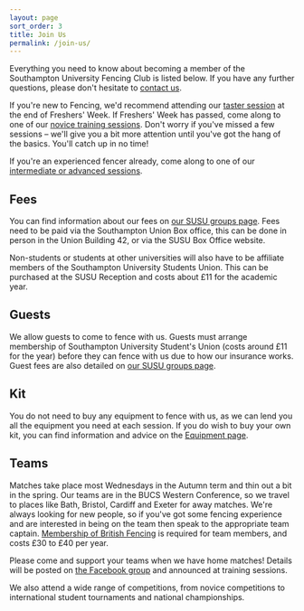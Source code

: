 ```yaml
---
layout: page
sort_order: 3
title: Join Us
permalink: /join-us/
---
```


Everything you need to know about becoming a member of the Southampton University Fencing Club is listed below. If you have any further questions, please don't hesitate to [contact us]({{site.baseurl}}/about/#contact-us).

If you're new to Fencing, we'd recommend attending our [taster session]({{site.baseur}}/training/#taster-sessions) at the end of Freshers' Week. If Freshers' Week has passed, come along to one of our [novice training sessions]({{site.baseurl}}/training/#novice-training). Don't worry if you've missed a few sessions – we'll give you a bit more attention until you've got the hang of the basics. You'll catch up in no time!

If you're an experienced fencer already, come along to one of our [intermediate or advanced sessions]({{site.baseur}}/training/#intermediate-and-advanced-sessions).

Fees
----

You can find information about our fees on [our SUSU groups page]({{site.links.susu_group}}). Fees need to be paid via the Southampton Union Box office, this can be done in person in the Union Building 42, or via the SUSU Box Office website.


Non-students or students at other universities will also have to be affiliate members of the Southampton University Students Union. This can be purchased at the SUSU Reception and costs about £11 for the academic year.

Guests
------

We allow guests to come to fence with us. Guests must arrange membership of Southampton University Student's Union (costs around £11 for the year) before they can fence with us due to how our insurance works. Guest fees are also detailed on [our SUSU groups page]({{site.links.susu_group}}).

Kit
---

You do not need to buy any equipment to fence with us, as we can lend you all the equipment you need at each session. If you do wish to buy your own kit, you can find information and advice on the [Equipment page]({{site.baseurl}}/equipment/).

Teams
-----

Matches take place most Wednesdays in the Autumn term and thin out a bit in the spring. Our teams are in the BUCS Western Conference, so we travel to places like Bath, Bristol, Cardiff and Exeter for away matches. We're always looking for new people, so if you've got some fencing experience and are interested in being on the team then speak to the appropriate team captain. [Membership of British Fencing](http://britishfencing.com/membership/) is required for team members, and costs £30 to £40 per year.


Please come and support your teams when we have home matches! Details will be posted on [the Facebook group]({{site.links.facebook_group}}) and announced at training sessions.

We also attend a wide range of competitions, from novice competitions to international student tournaments and national championships.
